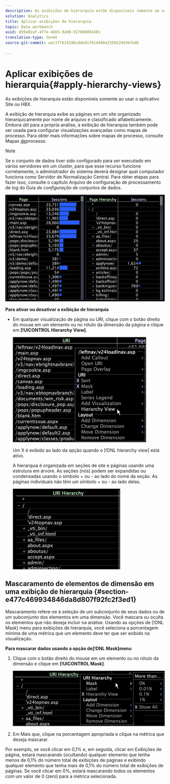 ```yaml
---
description: As exibições de hierarquia estão disponíveis somente ao usar o aplicativo Site ou HBX.
solution: Analytics
title: Aplicar exibições de hierarquia
topic: Data workbench
uuid: 859a92af-4f7e-4bb5-9a98-917006894301
translation-type: tm+mt
source-git-commit: aec1f7b14198cdde91f61d490a235022943bfedb

---
```



# Aplicar exibições de hierarquia{#apply-hierarchy-views}

As exibições de hierarquia estão disponíveis somente ao usar o aplicativo Site ou HBX.

A exibição de hierarquia exibe as páginas em um site organizado hierarquicamente por nome de arquivo e classificado alfabeticamente. Embora útil para a própria análise, a exibição de hierarquia também pode ser usada para configurar visualizações avançadas como mapas de processo. Para obter mais informações sobre mapas de processo, consulte Mapas [de](../../../../home/c-get-started/c-analysis-vis/c-proc-maps/c-proc-maps.md#concept-880aee224404429785b733a4e80d275e)processo.

>[!NOTE]
>
>Se o conjunto de dados tiver sido configurado para ser executado em vários servidores em um cluster, para que esse recurso funcione corretamente, o administrador do sistema deverá designar qual computador funciona como Servidor de Normalização Central. Para obter etapas para fazer isso, consulte o capítulo Arquivo de configuração de processamento de log do Guia *de configuração de* conjuntos de dados.

![](assets/vis_Table_CompareHierarchy.png)

**Para ativar ou desativar a exibição de hierarquia**

* Em qualquer visualização de página ou URI, clique com o botão direito do mouse em um elemento ou no rótulo da dimensão da página e clique em **[!UICONTROL Hierarchy View]**.

   ![](assets/mnu_Table_HierarchyView.png)

   Um X é exibido ao lado da opção quando o [!DNL hierarchy view] está ativo.

   A hierarquia é organizada em seções de site e páginas usando uma estrutura em árvore. As seções (nós) podem ser expandidas ou condensadas usando o símbolo + ou - ao lado do nome da seção. As páginas individuais não têm um símbolo + ou - ao lado delas.

   ![](assets/vis_Table_HierarchyView_Expanded.png)

## Mascaramento de elementos de dimensão em uma exibição de hierarquia {#section-e477c469934846da8d807f92fc2f3ed1}

Mascaramento refere-se à seleção de um subconjunto de seus dados ou de um subconjunto dos elementos em uma dimensão. Você mascara ou oculta os elementos que não deseja incluir na análise. Usando as opções de [!DNL Mask] menu para exibições de hierarquia, você seleciona a porcentagem mínima de uma métrica que um elemento deve ter que ser exibido na visualização.

**Para mascarar dados usando a opção de[!DNL Mask]menu**

1. Clique com o botão direito do mouse em um elemento ou no rótulo da dimensão e clique em **[!UICONTROL Mask]**.

   ![](assets/mnu_Table_HierarchyView_Masking.png)

1. Em Mais que, clique na porcentagem apropriada e clique na métrica que deseja mascarar.

Por exemplo, se você clicar em 0,1% e, em seguida, clicar em Exibições de página, estará mascarando (ocultando) qualquer elemento que tenha menos de 0,1% do número total de exibições de páginas e exibindo qualquer elemento que tenha mais de 0,1% do número total de exibições de páginas. Se você clicar em 0%, estará mascarando todos os elementos com um valor de 0 (zero) para a métrica selecionada.
